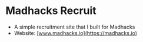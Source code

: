 # Madhacks Recruit

- A simple recruitment site that I built for Madhacks
- Website: [www.madhacks.io](https://madhacks.io)
